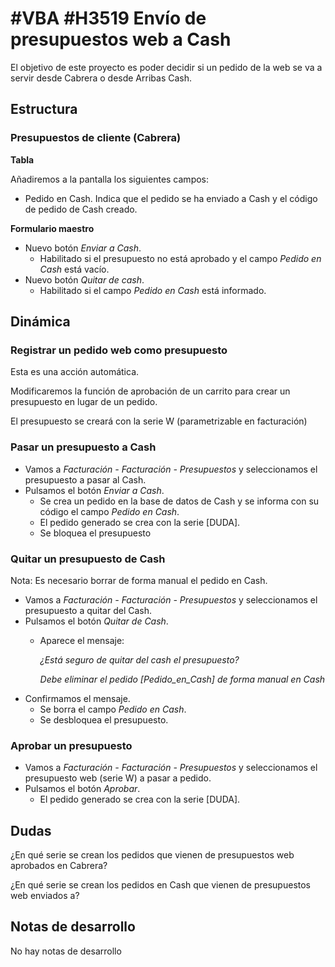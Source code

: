 # #VBA #H3519 Envío de presupuestos web a Cash

El objetivo de este proyecto es poder decidir si un pedido de la web se va a servir desde Cabrera o desde Arribas Cash.

## Estructura

### Presupuestos de cliente (Cabrera)
**Tabla**

Añadiremos a la pantalla los siguientes campos:
* Pedido en Cash. Indica que el pedido se ha enviado a Cash y el código de pedido de Cash creado.

**Formulario maestro**

* Nuevo botón *Enviar a Cash*.
    * Habilitado si el presupuesto no está aprobado y el campo *Pedido en Cash* está vacío.
* Nuevo botón *Quitar de cash*.
    * Habilitado si el campo *Pedido en Cash* está informado.

## Dinámica

### Registrar un pedido web como presupuesto
Esta es una acción automática.

Modificaremos la función de aprobación de un carrito para crear un presupuesto en lugar de un pedido.

El presupuesto se creará con la serie W (parametrizable en facturación)

### Pasar un presupuesto a Cash
* Vamos a *Facturación - Facturación - Presupuestos* y seleccionamos el presupuesto a pasar al Cash.
* Pulsamos el botón *Enviar a Cash*.
    * Se crea un pedido en la base de datos de Cash y se informa con su código el campo *Pedido en Cash*.
    * El pedido generado se crea con la serie [DUDA].
    * Se bloquea el presupuesto

### Quitar un presupuesto de Cash
Nota: Es necesario borrar de forma manual el pedido en Cash.
* Vamos a *Facturación - Facturación - Presupuestos* y seleccionamos el presupuesto a quitar del Cash.
* Pulsamos el botón *Quitar de Cash*.
    * Aparece el mensaje:

        *¿Está seguro de quitar del cash el presupuesto?*

        *Debe eliminar el pedido [Pedido_en_Cash] de forma manual en Cash*
* Confirmamos el mensaje. 
    * Se borra el campo *Pedido en Cash*.
    * Se desbloquea el presupuesto.

### Aprobar un presupuesto
* Vamos a *Facturación - Facturación - Presupuestos* y seleccionamos el presupuesto web (serie W) a pasar a pedido.
* Pulsamos el botón *Aprobar*.
    * El pedido generado se crea con la serie [DUDA].

## Dudas
¿En qué serie se crean los pedidos que vienen de presupuestos  web aprobados en Cabrera?

¿En qué serie se crean los pedidos en Cash que vienen de presupuestos  web enviados a?

## Notas de desarrollo
No hay notas de desarrollo
